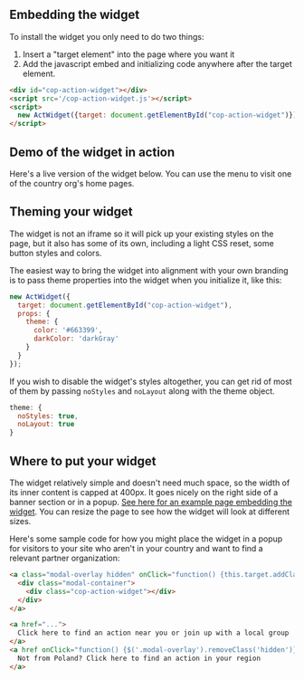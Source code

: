 ## Embedding the widget

To install the widget you only need to do two things:

1. Insert a "target element" into the page where you want it
1. Add the javascript embed and initializing code anywhere after the target element.

```html
<div id="cop-action-widget"></div>
<script src='/cop-action-widget.js'></script>
<script>
  new ActWidget({target: document.getElementById("cop-action-widget")});
</script>
```

## Demo of the widget in action

Here's a live version of the widget below. You can use the menu to visit one
of the country org's home pages.

<div id="cop-action-widget"></div>
<script src='./example/cop-action-widget.js'></script>
<script>
  new ActWidget({
    target: document.getElementById("cop-action-widget")
  });
</script>

## Theming your widget

The widget is not an iframe so it will pick up your existing styles on the page,
but it also has some of its own, including a light CSS reset, some button styles
and colors.

The easiest way to bring the widget into alignment with your own branding is to
pass theme properties into the widget when you initialize it, like this:

```javascript
new ActWidget({
  target: document.getElementById("cop-action-widget"),
  props: {
    theme: {
      color: '#663399',
      darkColor: 'darkGray'
    }
  }
});
```

If you wish to disable the widget's styles altogether, you can get rid of
most of them by passing `noStyles` and `noLayout` along with the theme object.

```javascript
theme: {
  noStyles: true,
  noLayout: true
}
```

## Where to put your widget

The widget relatively simple and doesn't need much space, so the width of its inner content is capped at 400px. It goes nicely on the right side of a banner section or in a popup.
[See here for an example page embedding the widget](./example/index.html). You can resize the page to see how the widget will look at different sizes.

Here's some sample code for how you might place the widget in a popup for visitors to your
site who aren't in your country and want to find a relevant partner organization:

```html
<a class="modal-overlay hidden" onClick="function() {this.target.addClass('hidden')}">
  <div class="modal-container">
    <div class="cop-action-widget"></div>
  </div>
</a>

<a href="...">
  Click here to find an action near you or join up with a local group
</a>
<a href onClick="function() {$('.modal-overlay').removeClass('hidden')}">
  Not from Poland? Click here to find an action in your region
</a>
```
